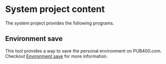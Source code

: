 # System project content

The system project provides the following programs.

## Environment save

This tool provides a way to save the personal environment on PUB400.com. Checkout [Environment save](envsav.md) for more information.
